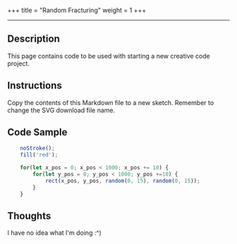 +++
title = "Random Fracturing"
weight = 1
+++

<!-- Load the Library -->
<script type = "text/javascript" src = "../../scripts/libs/p5js/p5.min.js"></script>
<script type = "text/javascript" src = "../../scripts/libs/p5js/p5.svg.js"></script>

<!-- Load the Sketch -->
<script>

/*
 * Title:   Random Fracturing
 * Author:  hamzberg
 * Version: 0.1
 * Date:    6 January 2024
 *
 * Description:
 *   -
 */

function setup() {
    let c = createCanvas(600, 300, SVG);
    c.parent('processing-canvas');

    noStroke();
    fill('red');

    for(let x_pos = 0; x_pos < 1000; x_pos += 10) {

        for(let y_pos = 0; y_pos < 1000; y_pos +=10) {

            rect(x_pos, y_pos, random(0, 15), random(0, 15));

        }

    }

}


function draw() {

    exportSVG();

}

function exportSVG() {

    if (keyCode === LEFT_ARROW) {
        save("random-fracturing_" + day() + "-" + month() + "-" + year() + "_" + millis() + ".svg");
        print("SVG Downloaded");
        noLoop();
    }

}

</script>

<!-- Insert the Sketch -->
<div id="processing-canvas"></div>

<hr>

## Description

This page contains code to be used with starting a new creative code project.

## Instructions

Copy the contents of this Markdown file to a new sketch. Remember to change the SVG download file name.

## Code Sample

```JavaScript
    noStroke();
    fill('red');

    for(let x_pos = 0; x_pos < 1000; x_pos += 10) {
        for(let y_pos = 0; y_pos < 1000; y_pos +=10) {
            rect(x_pos, y_pos, random(0, 15), random(0, 15));
        }
    }
```
## Thoughts

I have no idea what I'm doing :^)
